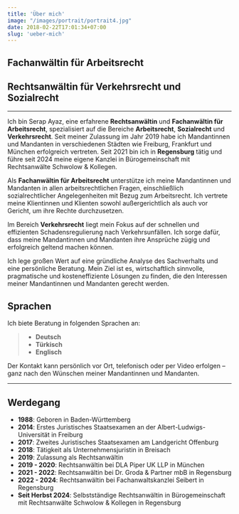 ```yaml
---
title: 'Über mich'
image: "/images/portrait/portrait4.jpg"
date: 2018-02-22T17:01:34+07:00
slug: 'ueber-mich'
---
```


## Fachanwältin für Arbeitsrecht

## Rechtsanwältin für Verkehrsrecht und Sozialrecht

---

Ich bin Serap Ayaz, eine erfahrene **Rechtsanwältin** und **Fachanwältin für Arbeitsrecht**, spezialisiert auf die Bereiche **Arbeitsrecht**, **Sozialrecht** und **Verkehrsrecht**. Seit meiner Zulassung im Jahr 2019 habe ich Mandantinnen und Mandanten in verschiedenen Städten wie Freiburg, Frankfurt und München erfolgreich vertreten. Seit 2021 bin ich in **Regensburg** tätig und führe seit 2024 meine eigene Kanzlei in Bürogemeinschaft mit Rechtsanwälte Schwolow & Kollegen.

Als **Fachanwältin für Arbeitsrecht** unterstütze ich meine Mandantinnen und Mandanten in allen arbeitsrechtlichen Fragen, einschließlich sozialrechtlicher Angelegenheiten mit Bezug zum Arbeitsrecht. Ich vertrete meine Klientinnen und Klienten sowohl außergerichtlich als auch vor Gericht, um ihre Rechte durchzusetzen.

Im Bereich **Verkehrsrecht** liegt mein Fokus auf der schnellen und effizienten Schadensregulierung nach Verkehrsunfällen. Ich sorge dafür, dass meine Mandantinnen und Mandanten ihre Ansprüche zügig und erfolgreich geltend machen können.

Ich lege großen Wert auf eine gründliche Analyse des Sachverhalts und eine persönliche Beratung. Mein Ziel ist es, wirtschaftlich sinnvolle, pragmatische und kosteneffiziente Lösungen zu finden, die den Interessen meiner Mandantinnen und Mandanten gerecht werden.

## Sprachen

Ich biete Beratung in folgenden Sprachen an:

> - **Deutsch**
> - **Türkisch**
> - **Englisch**

Der Kontakt kann persönlich vor Ort, telefonisch oder per Video erfolgen – ganz nach den Wünschen meiner Mandantinnen und Mandanten.

---

## Werdegang

- **1988**: Geboren in Baden-Württemberg  
- **2014**: Erstes Juristisches Staatsexamen an der Albert-Ludwigs-Universität in Freiburg  
- **2017**: Zweites Juristisches Staatsexamen am Landgericht Offenburg  
- **2018**: Tätigkeit als Unternehmensjuristin in Breisach  
- **2019**: Zulassung als Rechtsanwältin  
- **2019 - 2020**: Rechtsanwältin bei DLA Piper UK LLP in München  
- **2021 - 2022**: Rechtsanwältin bei Dr. Groda & Partner mbB in Regensburg  
- **2022 - 2024**: Rechtsanwältin bei Fachanwaltskanzlei Seibert in Regensburg  
- **Seit Herbst 2024**: Selbstständige Rechtsanwältin in Bürogemeinschaft mit Rechtsanwälte Schwolow & Kollegen in Regensburg
